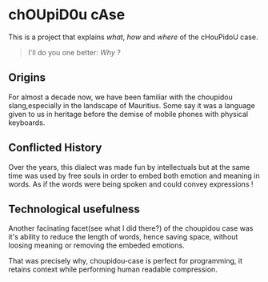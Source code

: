 # chOUpiD0u cAse
This is a project that explains *what*, *how* and *where* of the cHouPidoU case. 

> I'll do you one better: *Why* ?

## Origins

For almost a decade now, we have been familiar with the choupidou slang,especially in the landscape of Mauritius. Some say it was a language given to us in heritage before the demise of mobile phones with physical keyboards.

## Conflicted History

Over the years, this dialect was made fun by intellectuals but at the same time was used by free souls in order to embed both emotion and meaning in words. As if the words were being spoken and could convey expressions ! 

## Technological usefulness

Another facinating facet(see what I did there?) of the choupidou case was it's ability to reduce the length of words, hence saving space, without loosing meaning or removing the embeded emotions. 

That was precisely why, choupidou-case is perfect for programming, it retains context while performing human readable compression.

